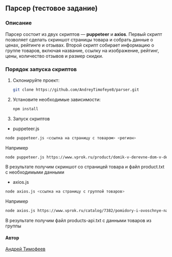 ## Парсер (тестовое задание)

### Описание

Парсер состоит из двух скриптов — **puppeteer** и **axios**. Первый скрипт позволяет сделать скриншот страницы товара и собрать данные о ценах, рейтинге и отзывах. Второй скрипт собирает информацию о группе товаров, включая название, ссылку на изображение, рейтинг, цены, количество отзывов и размер скидки.

### Порядок запуска скриптов

1. Склонируйте проект:
   ```bash
   git clone https://github.com/AndreyTimofeye8/parser.git
   ```
2. Установите необходимые зависимости:
   ```bash
   npm install
   ```

3. Запуск скриптов

- puppeteer.js

```bash
node puppeteer.js <ссылка на страницу с товаром> <регион>
```

Например

```bash
node puppeteer.js https://www.vprok.ru/product/domik-v-derevne-dom-v-der-moloko-ster-3-2-950g--309202 "Санкт-Петербург и область"
```

В результате получим скриншот со страницей товара и файл product.txt с необходимыми данными

- axios.js

```bash
node axios.js <ссылка на страницу с группой товаров>
```

Например

```bash
node axios.js https://www.vprok.ru/catalog/7382/pomidory-i-ovoschnye-nabory
```

В результате получим файл products-api.txt с данными товаров из группы

#### Автор

[Андрей Тимофеев](https://t.me/andreu_t)
